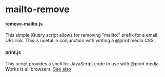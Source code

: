 # mailto-remove
#### remove-mailto.js
This simple jQuery script allows for removing "mailto:" prefix for a email URL link. This is useful in conjunction with writing a @print media CSS.
#### print.js
This script provides a shell for JavaScript code to use with @print media. Works is all browsers. [See also](https://www.tjvantoll.com/2012/06/15/detecting-print-requests-with-javascript/)
